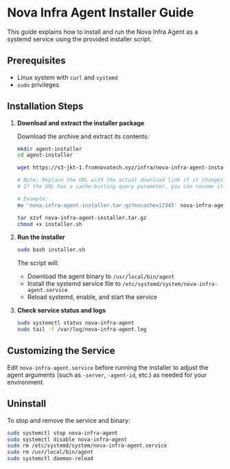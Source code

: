 # Nova Infra Agent Installer Guide

This guide explains how to install and run the Nova Infra Agent as a systemd service using the provided installer script.

## Prerequisites

- Linux system with `curl` and `systemd`
- `sudo` privileges

## Installation Steps

1. **Download and extract the installer package**

   Download the archive and extract its contents:

   ```bash
   mkdir agent-installer
   cd agent-installer

   wget https://s3-jkt-1.fromnovatech.xyz/infra/nova-infra-agent-installer.tar.gz?nocache=12345

   # Note: Replace the URL with the actual download link if it changes
   # If the URL has a cache-busting query parameter, you can rename it after download

   # Example:
   mv 'nova-infra-agent-installer.tar.gz?nocache=12345' nova-infra-agent-installer.tar.gz
   
   tar xzvf nova-infra-agent-installer.tar.gz
   chmod +x installer.sh
   ```

2. **Run the installer**

   ```bash
   sudo bash installer.sh
   ```

   The script will:

   - Download the agent binary to `/usr/local/bin/agent`
   - Install the systemd service file to `/etc/systemd/system/nova-infra-agent.service`
   - Reload systemd, enable, and start the service

3. **Check service status and logs**

   ```bash
   sudo systemctl status nova-infra-agent
   sudo tail -f /var/log/nova-infra-agent.log
   ```

## Customizing the Service

Edit `nova-infra-agent.service` before running the installer to adjust the agent arguments (such as `-server`, `-agent-id`, etc.) as needed for your environment.

## Uninstall

To stop and remove the service and binary:

```bash
sudo systemctl stop nova-infra-agent
sudo systemctl disable nova-infra-agent
sudo rm /etc/systemd/system/nova-infra-agent.service
sudo rm /usr/local/bin/agent
sudo systemctl daemon-reload
```
